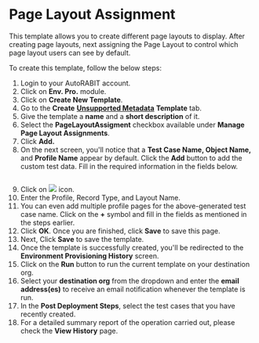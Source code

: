 # Page Layout Assignment

This template allows you to create different page layouts to display. After creating page layouts, next assigning the Page Layout to control which page layout users can see by default.

To create this template, follow the below steps:

1. Login to your AutoRABIT account.
2. Click on **Env. Pro.** module.
3. Click on **Create New Template**.
4. Go to the **Create** [**Unsupported Metadata**](./) **Template** tab.
5. Give the template a **name** and a **short description** of it.
6. Select the **PageLayoutAssigment** checkbox available under **Manage** **Page Layout Assignments**.
7. Click **Add.**
8. On the next screen, you'll notice that a **Test Case Name, Object Name,** and **Profile Name** appear by default. Click the **Add** button to add the custom test data. Fill in the required information in the fields below.

<figure><img src="https://cdn.document360.io/8711f4e7-c040-4616-aac9-d947f87e4619/Images/Documentation/image-1631938006865.png" alt=""><figcaption></figcaption></figure>

9. Click on ![](https://cdn.document360.io/8711f4e7-c040-4616-aac9-d947f87e4619/Images/Documentation/image-1631619313556.png) icon.
10. Enter the Profile, Record Type, and Layout Name.&#x20;
11. You can even add multiple profile pages for the above-generated test case name. Click on the **+** symbol and fill in the fields as mentioned in the steps earlier.&#x20;
12. Click **OK**. Once you are finished, click **Save** to save this page.
13. Next, Click **Save** to save the template.
14. Once the template is successfully created, you'll be redirected to the **Environment Provisioning History** screen.
15. Click on the **Run** button to run the current template on your destination org.
16. Select your **destination org** from the dropdown and enter the **email address(es)** to receive an email notification whenever the template is run.
17. In the **Post Deployment Steps**, select the test cases that you have recently created.&#x20;
18. For a detailed summary report of the operation carried out, please check the **View History** page.

